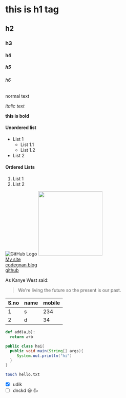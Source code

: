 # this is h1 tag
## h2 
### h3 
#### h4 
##### h5 
###### h6

normal text 

*italic text* 
 
**this is bold** 


#### Unordered list


* List 1
    * List 1.1
    * List 1.2
* List 2

#### Ordered Lists
1. List 1
2. List 2

![GitHub Logo](https://i.ytimg.com/vi/49HTIoCccDY/maxresdefault.jpg)
<img src="https://i.ytimg.com/vi/49HTIoCccDY/maxresdefault.jpg" height=200 width=200><br>
[My site](https://nageswar.pythonanywhere.com)<br>
[codegnan blog](https://b1og.pythonanywhere.com)<br>
<a href="https://www.github.com">github</a>


As Kanye West said:

> We're living the future so
> the present is our past.

S.no|name|mobile
----|----|------
1|s|234
2|d|34

```python
def add(a,b):
  return a+b
```
```java
public class hai{
  public void main(String[] args){
     System.out.println("hi")
  }
}
```
```bash
touch hello.txt
```
- [x] udik
- [ ] dnckd
:smiley:
:+1:
